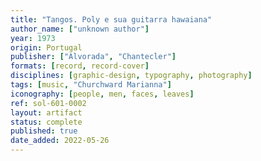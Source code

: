 ```yaml
---
title: "Tangos. Poly e sua guitarra hawaiana"
author_name: ["unknown author"]
year: 1973
origin: Portugal
publisher: ["Alvorada", "Chantecler"]
formats: [record, record-cover]
disciplines: [graphic-design, typography, photography]
tags: [music, "Churchward Marianna"]
iconography: [people, men, faces, leaves]
ref: sol-601-0002
layout: artifact
status: complete
published: true
date_added: 2022-05-26
---
```

